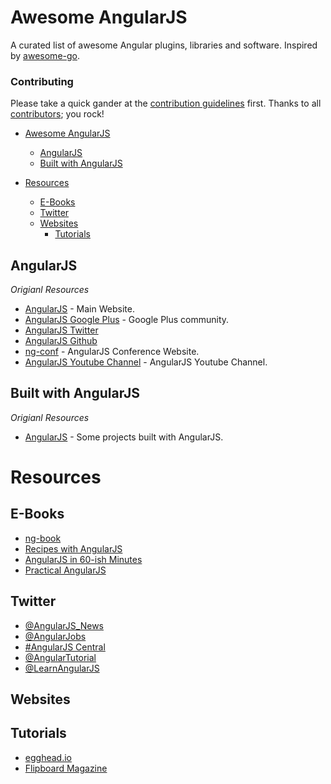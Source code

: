 # Awesome AngularJS

A curated list of awesome Angular plugins, libraries and software. Inspired by [awesome-go](https://github.com/avelino/awesome-go).

### Contributing

Please take a quick gander at the [contribution guidelines](https://github.com/hugoleodev/awesome-angular/blob/master/CONTRIBUTING.md) first. Thanks to all [contributors](https://github.com/hugoleodev/awesome-angular/graphs/contributors); you rock!

- [Awesome AngularJS](#awesome-angularjs)
    - [AngularJS](#angularjs)
    - [Built with AngularJS](#built-with-angularjs)

- [Resources](#resources)
    - [E-Books](#e-books)
    - [Twitter](#twitter)
    - [Websites](#websites)
        - [Tutorials](#tutorials)

## AngularJS
*Origianl Resources*
* [AngularJS](https://angularjs.org) - Main Website.
* [AngularJS Google Plus](https://plus.google.com/110323587230527980117?prsrc=3) - Google Plus community.
* [AngularJS Twitter](https://twitter.com/angularjs)
* [AngularJS Github](https://github.com/angular/angular.js)
* [ng-conf](http://ng-conf.org/) - AngularJS Conference Website.
* [AngularJS Youtube Channel](https://www.youtube.com/user/angularjs) - AngularJS Youtube Channel.


## Built with AngularJS
*Origianl Resources*
* [AngularJS](https://builtwith.angularjs.org/) - Some projects built with AngularJS.

# Resources

## E-Books

* [ng-book](https://www.ng-book.com/)
* [Recipes with AngularJS](http://fdietz.github.io/recipes-with-angular-js/)
* [AngularJS in 60-ish Minutes](http://weblogs.asp.net/dwahlin/angularjs-in-60-ish-minutes-the-ebook)
* [Practical AngularJS](https://leanpub.com/Practical_AngularJS)

## Twitter

* [@AngularJS_News](https://twitter.com/AngularJS_News)
* [@AngularJobs](https://twitter.com/AngularJobs)
* [#AngularJS Central](https://twitter.com/angularjs_io)
* [@AngularTutorial](https://twitter.com/AngularTutorial)
* [@LearnAngularJS](https://twitter.com/LearnAngularJS)

## Websites


## Tutorials

* [egghead.io](https://egghead.io/technologies/angularjs)
* [Flipboard Magazine](https://flipboard.com/section/the-angularjs-magazine-bbIMWS)
